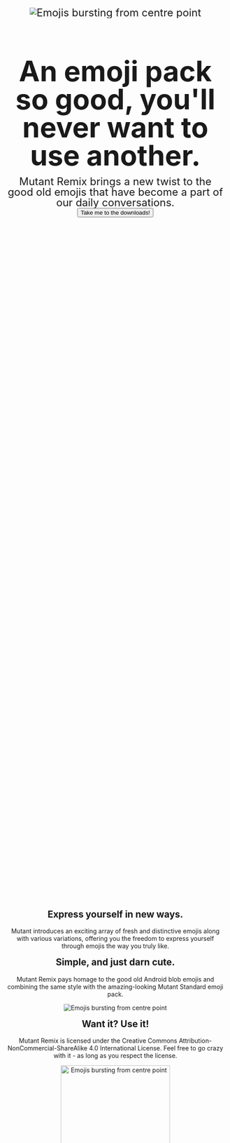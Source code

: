 <style>
	body {
		text-align: center;
	}

    #landing {
        display: flex;
        flex-direction: column;
        align-items: center;
    }

	#hero {
		min-height: 80dvh;
		font-size: 1.5rem;
		line-height: 1.5rem;
		display: flex;
		align-items: center;
		text-align: left;
        margin-bottom: 5dvh;
        justify-content: center;
	}

	#herotext {
		display: block;
		max-width: 60vw;
	}

	#herotext h1 {
		font-size: 4rem;
		line-height: 4rem;
        margin-bottom: 1rem;
	}

    #information {
        max-width: 100ch;
    }

    h2 {
        margin-top: 1rem;
    }
    
    #lists {
        display: flex;
		text-align: left;
        padding: 0 3rem;
        gap: 1rem;
    }

    li {
        list-style-position: inside;
    }
    
    #dos {
        list-style-image: url("/assets/green_tick.svg");
    }
    
    #donts {
        list-style-image: url("/assets/red_cross.svg");
    }
	
    #bubble {
		background: var(--orange);
		border-radius: 35px;
		padding: 20px 65px;
	}

    @media (max-width: 1000px) {
    #lists {
        flex-direction: column;
        padding: 0;
    }
	#hero {
        flex-direction: column-reverse;
		text-align: center;
    }

    #herotext {
        max-width: 100%
    }
    
    #bubble {
    padding: 20px;

    }
</style>

<div id="landing">
	<div id="hero">
		<div id="herotext">
			<h1>An emoji pack so good, you'll never want to use another.</h1>
			Mutant Remix brings a new twist to the good old emojis that have become a part of our daily conversations.</br>
            <button class="pushable" onclick="location.href='https://github.com/mutant-remix/mutant-remix/releases'">
                <span class="edge" style="background: var(--dark_orange);"></span>
                <span class="front" style="background: var(--orange);">
                Take me to the downloads!
                </span>
            </button>
		</div>
		<div id="heroimage">
			<img src="assets/Emoji_Hero.svg" alt="Emojis bursting from centre point">
		</div>
	</div>

<div id="information">

## Express yourself in new ways.
Mutant introduces an exciting array of fresh and distinctive emojis along with various variations, offering you the
	freedom to express yourself through emojis the way you truly like.

## Simple, and just darn cute.
Mutant Remix pays homage to the good old Android blob emojis and combining the same style with the amazing-looking Mutant Standard emoji pack.

<img style="margin-left: auto; margin-right: auto;" src="assets/Emoji_Formula.svg"
		alt="Emojis bursting from centre point">

## Want it? Use it!
Mutant Remix is licensed under the Creative Commons Attribution-NonCommercial-ShareAlike 4.0 International License. Feel free to go crazy with it - as long as you respect the license.

<img style="width: 250px; margin-left: auto; margin-right: auto;" src="assets/Copyright.svg"
		alt="Emojis bursting from centre point">

## Help us make it better.
Think Mutant Remix is cool? Want to contribute to the project? Mutant Remix is always looking for contributors of all backgrounds. Get involved!

## So, what am I allowed to do with it?
Here are a few ground rules regarding how you can use the emoji pack:

<div id="lists">
	<ul id="dos">
		<li>
			<h3>Share the emoji pack with your friends!</h3>
			<p>Share the love, share the mutants. Copy and redistribute Mutant Remix as you see fit, embracing the spirit of collaboration and creativity.</p>
		</li>
		<li>
			<h3>Make it your own! (add attribution!)</h3>
			<p>You’re free to remix, transform or build upon the Mutant Remix or Mutant Standard emoji pack, as long as you follow the original Creative Commons license.</p>
		</li>
	</ul>
	<ul id="donts">
		<li>
			<h3>Use it for any commercial purposes.</h3>
			<p>You’re not allowed to sell the entirety or parts of the emoji pack or restrict anyone from using it behind a paywall.</p>
		</li>
		<li>
			<h3>Break the license terms.</h3>
			<p>Mutant, and Mutant Remix by extension, are both licensed under the Creative Commons Attribution-NonCommercial-ShareAlike 4.0 International License.</p>
		</li>
	</ul>

</div>

<div id="bubble">

## #SaveTheBlobs
Help us to save these cute blobs! By using the Mutant Remix emoji pack, you’re not only supporting open-sourceprojects like ours, but are also helping us keep our blobby friends alive. Thank you!

</div>
</div>
</div>
